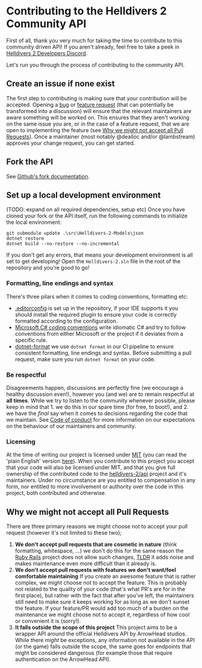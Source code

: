 # Contributing to the Helldivers 2 Community API

First of all, thank you very much for taking the time to contribute to this community driven API!
If you aren't already, feel free to take a peek in [Helldivers 2 Developers Discord](https://discord.gg/E8UUfWYmf9).

Let's run you through the process of contributing to the community API.

## Create an issue if none exist

The first step to contributing is making sure that your contribution will be accepted.
Opening a [bug](https://github.com/helldivers-2/api/issues/new/choose)
or [feature request](https://github.com/helldivers-2/api/issues/new/choose)
(that can potentially be transformed into a discussion) will ensure that the relevant maintainers are aware something
will be worked on. This ensures that they aren't working on the same issue you are, or in the case of a feature request,
that we are open to implementing the feature
(see [Why we might not accept all Pull Requests](#why-we-might-not-accept-all-pull-requests)).
Once a maintainer (most notably @dealloc and/or @lambstream) approves your change request, you can get started.

## Fork the API
See [Github's fork documentation](https://docs.github.com/en/pull-requests/collaborating-with-pull-requests/working-with-forks/fork-a-repo).

## Set up a local development environment
(TODO: expand on all required dependencies, setup etc)
Once you have cloned your fork or the API itself, run the following commands to initialize the local environment:
```shell
git submodule update .\src\Helldivers-2-Models\json
dotnet restore
dotnet build --no-restore --no-incremental
```
If you don't get any errors, that means your development environment is all set to get developing!
Open the `Helldivers-2.sln` file in the root of the repository and you're good to go!

### Formatting, line endings and syntax
There's three pilars when it comes to coding conventions, formatting etc:
- [.editorconfig](https://editorconfig.org/) is set up in the repository, if your IDE supports it you should install
    the required plugin to ensure your code is correctly formatted according to the configuration.
- [Microsoft C# coding conventions](https://learn.microsoft.com/en-us/dotnet/csharp/fundamentals/coding-style/coding-conventions)
    write idiomatic C# and try to follow conventions from either Microsoft or the project if it deviates from a specific
    rule.
- [dotnet-format](https://github.com/dotnet/format) we use `dotnet format` in our CI pipeline to ensure consistent
    formatting, line endings and syntax. Before submitting a pull request, make sure you run `dotnet format` on your code.

### Be respectful
Disagreements happen, discussions are perfectly fine (we encourage a healthy discussion even!), however you (and we) are
to remain respectful at **all times**. While we try to listen to the community whenever possible, please keep in mind
that 1. we do this in our spare time (for free, to boot!), and 2. we have the *final* say when it comes to decisions
regarding the code that we maintain. See [Code of conduct](https://github.com/helldivers-2/api?tab=coc-ov-file) for more
information on our expectations on the behaviour of our maintainers and community.

### Licensing
At the time of writing our project is licensed under [MIT](https://en.wikipedia.org/wiki/MIT_License) (you can read the
'plain English' version [here](https://www.tldrlegal.com/license/mit-license)).
When you contribute to this project you accept that your code will also be licensed under MIT, and that you give full
ownership of the contributed code to the [helldivers-2/api](https://github.com/helldivers-2/api) project and it's
maintainers. Under no circumstance are you entitled to compensation in any form, nor entitled to more involvement or
authority over the code in this project, both contributed and otherwise.

## Why we might not accept all Pull Requests
There are three primary reasons we might choose not to accept your pull request (however it's not limited to these two);
1. **We don't accept pull requests that are cosmetic in nature** (think formatting, whitespace, ...)
    we don't do this for the same reason the [Ruby Rails](https://github.com/rails/rails) project does not allow such
    changes, [TLDR](https://github.com/rails/rails/pull/13771#issuecomment-32746700) it adds noise and makes maintenance
    even more difficult than it already is.
2. **We don't accept pull requests with features we don't want/feel comfortable maintaining**
    If you create an awesome feature that is rather complex, we might choose not to accept the feature.
    This is probably not related to the quality of your code (that's what PR's are for in the first place), but rather
    with the fact that after you've left, the maintainers still need to make sure it keeps working for as long as we
    don't sunset the feature. If your feature/PR would add too much of a burden on the maintenance we might choose not
    to accept it, regardless of how cool or convenient it is (sorry!).
3. **It falls outside the scope of this project**
    This project aims to be a wrapper API around the official Helldivers API by ArrowHead studios. While there *might*
    be exceptions, any information not available in the API (or the game) falls outside the scope, the same goes for
    endpoints that might be considered dangerous (for example those that require authentication on the ArrowHead API).
